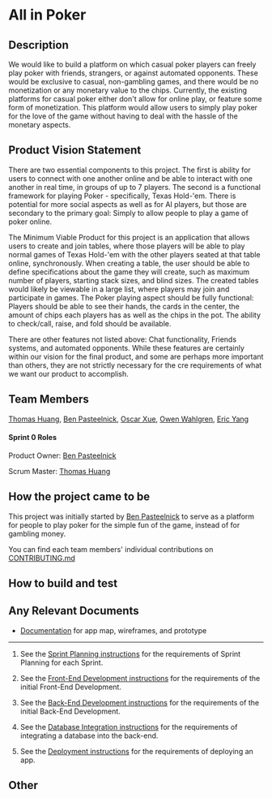 # All in Poker

## Description

We would like to build a platform on which casual poker players can freely play poker with friends, strangers, or against automated opponents. These would be exclusive to casual, non-gambling games, and there would be no monetization or any monetary value to the chips. Currently, the existing platforms for casual poker either don't allow for online play, or feature some form of monetization. This platform would allow users to simply play poker for the love of the game without having to deal with the hassle of the monetary aspects.

## Product Vision Statement

There are two essential components to this project. The first is ability for users to connect with one another online and be able to interact with one another in real time, in groups of up to 7 players. The second is a functional framework for playing Poker - specifically, Texas Hold-'em. There is potential for more social aspects as well as for AI players, but those are secondary to the primary goal: Simply to allow people to play a game of poker online.

The Minimum Viable Product for this project is an application that allows users to create and join tables, where those players will be able to play normal games of Texas Hold-'em with the other players seated at that table online, synchronously. When creating a table, the user should be able to define specifications about the game they will create, such as maximum number of players, starting stack sizes, and blind sizes. The created tables would likely be viewable in a large list, where players may join and participate in games. The Poker playing aspect should be fully functional: Players should be able to see their hands, the cards in the center, the amount of chips each players has as well as the chips in the pot. The ability to check/call, raise, and fold should be available.

There are other features not listed above: Chat functionality, Friends systems, and automated opponents. While these features are certainly within our vision for the final product, and some are perhaps more important than others, they are not strictly necessary for the cre requirements of what we want our product to accomplish.

## Team Members

[Thomas Huang](https://github.com/thomashuang02), [Ben Pasteelnick](https://github.com/B-Pasteelnick), [Oscar Xue](https://github.com/oooscarrr), [Owen Wahlgren](https://github.com/owendoteth), [Eric Yang](https://github.com/EricXiaoYang)

#### Sprint 0 Roles
Product Owner: [Ben Pasteelnick](https://github.com/B-Pasteelnick)

Scrum Master: [Thomas Huang](https://github.com/thomashuang02)

## How the project came to be

This project was initially started by [Ben Pasteelnick]() to serve as a platform for people to play poker for the simple fun of the game, instead of for gambling money. 

You can find each team members' individual contributions on [CONTRIBUTING.md](./CONTRIBUTING.md)

## How to build and test

## Any Relevant Documents

- [Documentation](https://github.com/software-students-fall2021/user-experience-design-beizhang-discrete/blob/e9d399f87baa3c4654b4786236993fcf88cc0ff3/README.md) for app map, wireframes, and prototype

---

1. See the [Sprint Planning instructions](instructions-1b-sprint-planning.md) for the requirements of Sprint Planning for each Sprint.

1. See the [Front-End Development instructions](./instructions-2-front-end.md) for the requirements of the initial Front-End Development.

1. See the [Back-End Development instructions](./instructions-3-back-end.md) for the requirements of the initial Back-End Development.

1. See the [Database Integration instructions](./instructions-4-database.md) for the requirements of integrating a database into the back-end.

1. See the [Deployment instructions](./instructions-5-deployment.md) for the requirements of deploying an app.


## Other


